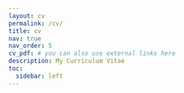 ```yaml
---
layout: cv
permalink: /cv/
title: cv
nav: true
nav_order: 5
cv_pdf: # you can also use external links here
description: My Curriculum Vitae
toc:
  sidebar: left
---
```

